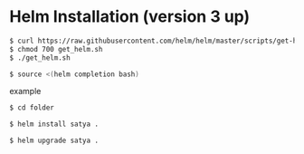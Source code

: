 # Helm Installation (version 3 up)






```sh
$ curl https://raw.githubusercontent.com/helm/helm/master/scripts/get-helm-3 > get_helm.sh
$ chmod 700 get_helm.sh
$ ./get_helm.sh

$ source <(helm completion bash)
```

example

```sh
$ cd folder

$ helm install satya .

$ helm upgrade satya .

```


